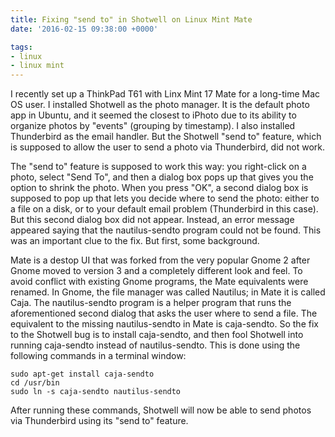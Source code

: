 ```yaml
---
title: Fixing "send to" in Shotwell on Linux Mint Mate
date: '2016-02-15 09:38:00 +0000'

tags:
- linux
- linux mint
---
```

I recently set up a ThinkPad T61 with Linx Mint 17 Mate for a long-time Mac OS user.
I installed Shotwell as the photo manager.  It is the default photo app in Ubuntu,
and it seemed the closest to iPhoto due to its ability to organize photos by "events" (grouping
by timestamp).  I also installed Thunderbird as the email handler.  But the Shotwell
"send to" feature, which is supposed to allow the user to send a photo via Thunderbird,
did not work.  <!--more-->

The "send to" feature is supposed to work this way: you right-click on a photo, select "Send To",
and then a dialog box pops up that gives you the option to shrink the photo.  When you press "OK",
a second dialog box is supposed to pop up that lets you decide where to send the photo: either
to a file on a disk, or to your default email problem (Thunderbird in this case).  But this
second dialog box did not appear.  Instead, an error message appeared saying that the nautilus-sendto
program could not be found.  This was an important clue to the fix.  But first, some background.

Mate is a destop UI that was forked from the very popular Gnome 2 after Gnome moved
to version 3 and a completely different look and feel.  To avoid conflict with existing Gnome
programs, the Mate equivalents were renamed.  In Gnome, the file manager was called Nautilus;
in Mate it is called Caja.  The nautilus-sendto program is a helper program that runs
the aforementioned second dialog that asks the user where to send a file.
The equivalent to the missing nautilus-sendto in Mate is caja-sendto.  So the fix
to the Shotwell bug is to install caja-sendto, and then fool Shotwell into running
caja-sendto instead of nautilus-sendto.  This is done using the following commands
in a terminal window:

    sudo apt-get install caja-sendto
    cd /usr/bin
    sudo ln -s caja-sendto nautilus-sendto

After running these commands, Shotwell will now be able to send photos via Thunderbird
using its "send to" feature.
